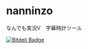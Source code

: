 nanninzo
========

なんでも実況V　字幕時計ツール


[![Bitdeli Badge](https://d2weczhvl823v0.cloudfront.net/kikakubu-ksg/nanninzo/trend.png)](https://bitdeli.com/free "Bitdeli Badge")

